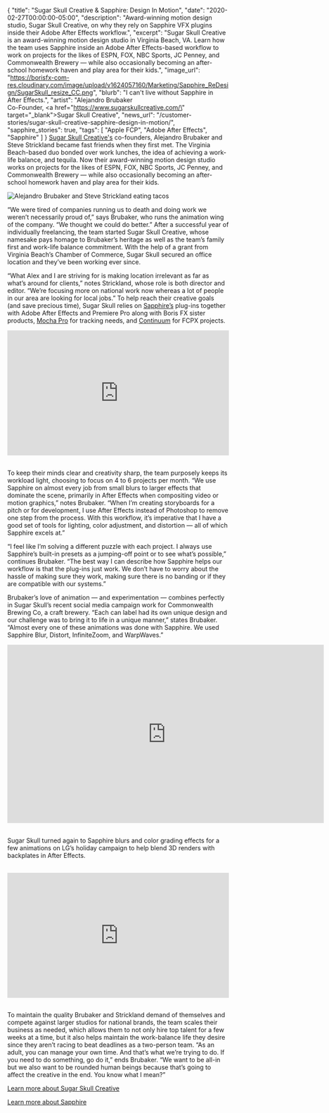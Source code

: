 {
  "title": "Sugar Skull Creative & Sapphire: Design In Motion",
  "date": "2020-02-27T00:00:00-05:00",
  "description": "Award-winning motion design studio, Sugar Skull Creative, on why they rely on Sapphire VFX plugins inside their Adobe After Effects workflow.",
  "excerpt": "Sugar Skull Creative is an award-winning motion design studio in Virginia Beach, VA. Learn how the team uses Sapphire inside an Adobe After Effects-based workflow to work on projects for the likes of ESPN, FOX, NBC Sports, JC Penney, and Commonwealth Brewery — while also occasionally becoming an after-school homework haven and play area for their kids.",
  "image_url": "https://borisfx-com-res.cloudinary.com/image/upload/v1624057160/Marketing/Sapphire_ReDesign/SugarSkull_resize_CC.png",
  "blurb": "I can't live without Sapphire in After Effects.",
  "artist": "Alejandro Brubaker<br>Co-Founder, <a href=\"https://www.sugarskullcreative.com/\" target=\"_blank\">Sugar Skull Creative</a>",
  "news_url": "/customer-stories/sugar-skull-creative-sapphire-design-in-motion/",
  "sapphire_stories": true,
  "tags": [
    "Apple FCP",
    "Adobe After Effects",
    "Sapphire"
  ]
}
<a href="https://www.sugarskullcreative.com/" target="_blank">Sugar Skull Creative's</a> co-founders, Alejandro Brubaker and Steve Strickland became fast friends when they first met. The Virginia Beach-based duo bonded over work lunches, the idea of achieving a work-life balance, and tequila. Now their award-winning motion design studio works on projects for the likes of ESPN, FOX, NBC Sports, JC Penney, and Commonwealth Brewery — while also occasionally becoming an after-school homework haven and play area for their kids.

![Alejandro Brubaker and Steve Strickland eating tacos](https://borisfx-com-res.cloudinary.com/image/upload/v1582835640/customer-stories/sugar-skull-creative-duo.jpg "Sugar Skull Creative team")

“We were tired of companies running us to death and doing work we weren’t necessarily proud of,” says Brubaker, who runs the animation wing of the company. “We thought we could do better.” After a successful year of individually freelancing, the team started Sugar Skull Creative, whose namesake pays homage to Brubaker’s heritage as well as the team’s family first and work-life balance commitment. With the help of a grant from Virginia Beach’s Chamber of Commerce, Sugar Skull secured an office location and they’ve been working ever since.

“What Alex and I are striving for is making location irrelevant as far as what’s around for clients,” notes Strickland, whose role is both director and editor. “We’re focusing more on national work now whereas a lot of people in our area are looking for local jobs.” To help reach their creative goals (and save precious time), Sugar Skull relies on [Sapphire’s](https://borisfx.com/products/sapphire/) plug-ins together with Adobe After Effects and Premiere Pro along with Boris FX sister products, [Mocha Pro](https://borisfx.com/products/mocha-pro/) for tracking needs, and [Continuum](https://borisfx.com/products/continuum/) for FCPX projects.

<div style="padding:56.25% 0 0 0;position:relative;"><iframe src="https://player.vimeo.com/video/310371316?color=ffffff&title=0&byline=0&portrait=0" style="position:absolute;top:0;left:0;width:100%;height:100%;" frameborder="0" allow="autoplay; fullscreen" allowfullscreen></iframe></div><script src="https://player.vimeo.com/api/player.js"></script>

<br>

To keep their minds clear and creativity sharp, the team purposely keeps its workload light, choosing to focus on 4 to 6 projects per month. “We use Sapphire on almost every job from small blurs to larger effects that dominate the scene, primarily in After Effects when compositing video or motion graphics,” notes Brubaker. “When I’m creating storyboards for a pitch or for development, I use After Effects instead of Photoshop to remove one step from the process. With this workflow, it’s imperative that I have a good set of tools for lighting, color adjustment, and distortion — all of which Sapphire excels at.”

“I feel like I’m solving a different puzzle with each project. I always use Sapphire’s built-in presets as a jumping-off point or to see what’s possible,” continues Brubaker. “The best way I can describe how Sapphire helps our workflow is that the plug-ins just work. We don’t have to worry about the hassle of making sure they work, making sure there is no banding or if they are compatible with our systems.”

Brubaker’s love of animation — and experimentation — combines perfectly in Sugar Skull’s recent social media campaign work for Commonwealth Brewing Co, a craft brewery. “Each can label had its own unique design and our challenge was to bring it to life in a unique manner,” states Brubaker. “Almost every one of these animations was done with Sapphire. We used Sapphire Blur, Distort, InfiniteZoom, and WarpWaves.”

<div><iframe width="720" height="405" src="https://www.youtube.com/embed/QS4Bh1DCjs0" frameborder="0" allow="accelerometer; autoplay; encrypted-media; gyroscope; picture-in-picture" allowfullscreen></iframe></div>

<br>

Sugar Skull turned again to Sapphire blurs and color grading effects for a few animations on LG’s holiday campaign to help blend 3D renders with backplates in After Effects.

<br>

<div style="padding:56.25% 0 0 0;position:relative;"><iframe src="https://player.vimeo.com/video/319985429?color=ffffff&title=0&byline=0&portrait=0" style="position:absolute;top:0;left:0;width:100%;height:100%;" frameborder="0" allow="autoplay; fullscreen" allowfullscreen></iframe></div><script src="https://player.vimeo.com/api/player.js"></script>

<br>

To maintain the quality Brubaker and Strickland demand of themselves and compete against larger studios for national brands, the team scales their business as needed, which allows them to not only hire top talent for a few weeks at a time, but it also helps maintain the work-balance life they desire since they aren’t racing to beat deadlines as a two-person team. “As an adult, you can manage your own time. And that’s what we’re trying to do. If you need to do something, go do it,” ends Brubaker. “We want to be all-in but we also want to be rounded human beings because that’s going to affect the creative in the end. You know what I mean?”

<a href="https://www.sugarskullcreative.com/" target="_blank">Learn more about Sugar Skull Creative</a>

[Learn more about Sapphire](https://borisfx.com/products/sapphire/)
